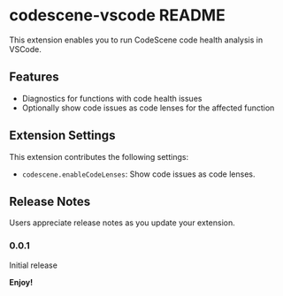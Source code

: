 # codescene-vscode README

This extension enables you to run CodeScene code health analysis in VSCode.

## Features

- Diagnostics for functions with code health issues
- Optionally show code issues as code lenses for the affected function

## Extension Settings

This extension contributes the following settings:

- `codescene.enableCodeLenses`: Show code issues as code lenses.

## Release Notes

Users appreciate release notes as you update your extension.

### 0.0.1

Initial release

**Enjoy!**
